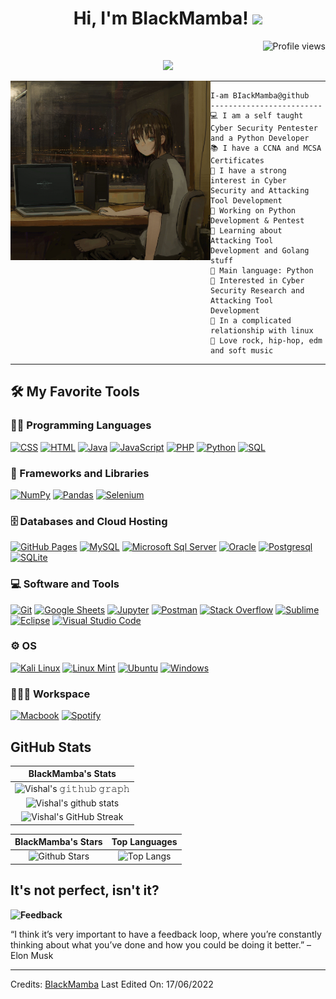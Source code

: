 <h1 align="center">
Hi, I'm BIackMamba!
  <img src="https://media.giphy.com/media/hvRJCLFzcasrR4ia7z/giphy.gif" width="30"></h1>
 <!--<img src="https://komarev.com/ghpvc/?username=BIackMamba&label=Profile%20Views&color=0e75b6&style=flat" align='right' alt="vishalmaurya" />-->
 <img src="https://gpvc.arturio.dev/BIackMamba" alt="Profile views" align='right'/> <a href="https://github.com/BIackMamba/BIackMamba/"> </a> 
<br/>

<!-- Typing SVG by DenverCoder1 - https://github.com/DenverCoder1/readme-typing-svg -->
<p align="center">
  <a href="https://github.com/DenverCoder1/readme-typing-svg"><img src="https://readme-typing-svg.herokuapp.com?lines=Cyber+Security+Pentester;Python+Developer;Cyber+Security+Reasercher;Always%20learning%20new%20things&center=true&width=380&height=45"></a>
</p>

<img align="left" src="https://github.com/BIackMamba/BIackMamba/blob/main/cropped_image.png" alt="Unfortunately I didn't find the author of the pic, feel to open a pull request if found" width="320" />
<hr>

```
I-am BIackMamba@github
-------------------------
💻 I am a self taught Cyber Security Pentester and a Python Developer
📚 I have a CCNA and MCSA Certificates
📝 I have a strong interest in Cyber Security and Attacking Tool Development
🔭 Working on Python Development & Pentest
🌱 Learning about Attacking Tool Development and Golang stuff
🌟 Main language: Python
🚩 Interested in Cyber Security Research and Attacking Tool Development
💖 In a complicated relationship with linux
🎵 Love rock, hip-hop, edm and soft music
```
<hr>


## 🛠️ My Favorite Tools

### 👨‍💻 Programming Languages
<p>
    <a href="https://github.com/search?q=user%3ADenverCoder1+is%3Arepo+language%3Acss"><img alt="CSS" src="https://img.shields.io/badge/CSS%20-%231572B6.svg?logo=css3&logoColor=white"></a>
    <a href="https://github.com/search?q=user%3ADenverCoder1+is%3Arepo+language%3Ahtml"><img alt="HTML" src="https://img.shields.io/badge/HTML%20-%23E34F26.svg?logo=html5&logoColor=white"></a>
    <a href="https://github.com/search?q=user%3ADenverCoder1+is%3Arepo+language%3Ajava"><img alt="Java" src="https://img.shields.io/badge/Java-%23007396.svg?logo=java&logoColor=white"></a>
    <a href="https://github.com/search?q=user%3ADenverCoder1+is%3Arepo+language%3Ajavascript"><img alt="JavaScript" src="https://img.shields.io/badge/JavaScript%20-%23F7DF1E.svg?logo=javascript&logoColor=black"></a>
    <a href="https://github.com/search?q=user%3ADenverCoder1+is%3Arepo+language%3Agolang><img alt="GOLANG" src="https://img.shields.io/badge/GOLANG.js%20-%2343853D.svg?logo=golang.js&logoColor=white"></a>
    <a href="https://github.com/search?q=user%3ADenverCoder1+is%3Arepo+language%3Aphp"><img alt="PHP" src="https://img.shields.io/badge/Go-00ADD8?logo=go&logoColor=white"></a>
    <a href="https://github.com/search?q=user%3ADenverCoder1+is%3Arepo+language%3Apython"><img alt="Python" src="https://img.shields.io/badge/Python%20-%2314354C.svg?logo=python&logoColor=white"></a>
    <a href="https://github.com/search?q=user%3ADenverCoder1+is%3Arepo+language%3Asql"><img alt="SQL" src="https://img.shields.io/badge/SQL%20-%23025E8C.svg?logo=amazon-dynamodb&logoColor=white"></a>
    

### 🧰 Frameworks and Libraries

<p>
    <a href="#"><img alt="NumPy" src="https://img.shields.io/badge/Numpy%20-%23013243.svg?logo=numpy&logoColor=white"></a>
    <a href="#"><img alt="Pandas" src="https://img.shields.io/badge/Pandas%20-%23150458.svg?logo=pandas&logoColor=white"></a>
    <a href="#"><img alt="Selenium" src="https://img.shields.io/badge/Selenium-43B02A?logo=Selenium&logoColor=white"></a>
</p>

### 🗄️ Databases and Cloud Hosting

<p>
    <a href="#"><img alt="GitHub Pages" src="https://img.shields.io/badge/GitHub%20Pages-%23327FC7.svg?logo=github&logoColor=white"></a>
    <a href="#"><img alt="MySQL" src="https://img.shields.io/badge/MySQL-005C84?logo=mysql&logoColor=white"></a>
    <a href="#"><img alt="Microsoft Sql Server" src="https://img.shields.io/badge/Microsoft%20SQL%20Server-CC2927?logo=microsoft%20sql%20server&logoColor=white"></a>       
    <a href="#"><img alt="Oracle" src="https://img.shields.io/badge/Oracle-F80000?logo=Oracle&logoColor=white"></a>                                           <a href="#"><img alt="Postgresql" src="https://img.shields.io/badge/PostgreSQL-316192?logo=postgresql&logoColor=white"></a> 
    <a href="#"><img alt="SQLite" src="https://img.shields.io/badge/SQLite-07405E?logo=sqlite&logoColor=white"></a>                   
</p>

### 💻 Software and Tools
<p>
    <a href="#"><img alt="Git" src="https://img.shields.io/badge/Git%20-%23F05033.svg?logo=git&logoColor=white"></a>
    <a href="#"><img alt="Google Sheets" src="https://img.shields.io/badge/Google%20Sheets%20-%2334A853.svg?logo=google%20sheets&logoColor=white"></a>
    <a href="#"><img alt="Jupyter" src="https://img.shields.io/badge/Jupyter%20-%23F37626.svg?logo=Jupyter&logoColor=white"></a>
    <a href="#"><img alt="Postman" src="https://img.shields.io/badge/Postman-FF6C37?logo=postman&logoColor=white"></a>
    <a href="#"><img alt="Stack Overflow" src="https://img.shields.io/badge/-Stack%20Overflow-FE7A16?logo=stack-overflow&logoColor=white"></a>
    <a href="#"><img alt="Sublime" src="https://img.shields.io/badge/sublime_text-%23575757.svg?logo=sublime-text&logoColor=important"></a>
    <a href="#"><img alt="Eclipse" src="https://img.shields.io/badge/Eclipse-2C2255?logo=eclipse&logoColor=white"></a>
    <a href="#"><img alt="Visual Studio Code" src="https://img.shields.io/badge/Visual%20Studio%20Code-0078d7.svg?logo=visual-studio-code&logoColor=white"></a>
</p>

### ⚙️ OS
<p>
    <a href="#"><img alt="Kali Linux" src="https://img.shields.io/badge/Kali_Linux-557C94?logo=kali-linux&logoColor=white"></a>
    <a href="#"><img alt="Linux Mint" src="https://img.shields.io/badge/Linux_Mint-87CF3E?logo=linux-mint&logoColor=white"></a>
    <a href="#"><img alt="Ubuntu" src="https://img.shields.io/badge/Ubuntu-E95420?logo=ubuntu&logoColor=white"></a>
    <a href="#"><img alt="Windows" src="https://img.shields.io/badge/Windows-0078D6?logo=windows&logoColor=white"></a>
</p>

### 👨🏽‍💻 Workspace
<p>
    <a href="#"><img alt="Macbook" src="https://img.shields.io/badge/Apple%20laptop-333333?style=for-the-badge&logo=apple&logoColor=white"></a>
    <a href="#"><img alt="Spotify" src="https://img.shields.io/badge/Spotify-1ED760?logo=spotify&logoColor=white"></a>
</p>


## GitHub Stats


|                                                                     BIackMamba's Stats                                                                     |
|:------------------------------------------------------------------------------------------------------------------------------------------------------:|
| ![Vishal's 𝚐𝚒𝚝𝚑𝚞𝚋 𝚐𝚛𝚊𝚙𝚑](https://activity-graph.herokuapp.com/graph?username=BIackMamba&theme=react-dark&hide_border=true&area=true) |
| ![Vishal's github stats](https://github-readme-stats.vercel.app/api?username=BIackMamba&show_icons=true&theme=algolia)              | 
| ![Vishal's GitHub Streak](https://github-readme-streak-stats.herokuapp.com/?user=BIackMamba&theme=algolia)                    | 
    

|                                                                                                      BIackMamba's Stars                                                                                                       |                                                           Top Languages                                                           |      
|:-------------------------------------------------------------------------------------------------------------------------------------------------------------------------------------------------------------------------:|:---------------------------------------------------------------------------------------------------------------------------------:|
|![Github Stars](https://github-readme-stats.vercel.app/api?username=BIackMamba&show_icons=true&locale=en&count_private=true&hide_rank=true&custom_title=My%20GitHub%20Stats&disable_animations=true&theme=algolia) | ![Top Langs](https://github-readme-stats.vercel.app/api/top-langs/?username=BIackMamba&langs_count=8&theme=algolia&layout=compact) |






## It's not perfect, isn't it?

**<img alt="Feedback" src="https://img.shields.io/badge/Ask%20me-anything-1abc9c.svg">**

“I think it’s very important to have a feedback loop, where you’re constantly thinking about what you’ve done and how you could be doing it better.”
– Elon Musk

  </td>
  </tr>
</table>

------
Credits: [BIackMamba](https://github.com/BIackMamba)
Last Edited On: 17/06/2022
